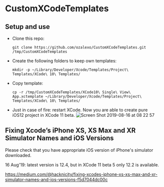 # CustomXCodeTemplates

## Setup and use

- Clone this repo:
   ```
   git clone https://github.com/ozalexo/CustomXCodeTemplates.git /tmp/CustomXCodeTemplates
   ```
- Create the following folders to keep own templates:
   ```
   mkdir -p ~/Library/Developer/Xcode/Templates/Project\ Templates/XCode\ 10\ Templates/
   ```
- Copy template:
   ```
   cp -r /tmp/CustomXCodeTemplates/XCode10\ Single\ View\ App.xctemplate ~/Library/Developer/Xcode/Templates/Project\ Templates/XCode\ 10\ Templates/
   ```
- Just in case of fire: restart XCode. Now you are able to create pure iOS12 project in XCode 11 beta.
![Screen Shot 2019-08-16 at 08 22 57](https://user-images.githubusercontent.com/661889/63145470-431cba80-c000-11e9-8eea-b2f76cd7fc39.png)

## Fixing Xcode’s iPhone XS, XS Max and XR Simulator Names and iOS Versions

Please check that you have appropriate iOS version of iPhone's simulator downloaded.

16 Aug'19: latest version is 12.4, but in XCode 11 beta 5 only 12.2 is available.

https://medium.com/@hacknicity/fixing-xcodes-iphone-xs-xs-max-and-xr-simulator-names-and-ios-versions-f5d7044dc00c